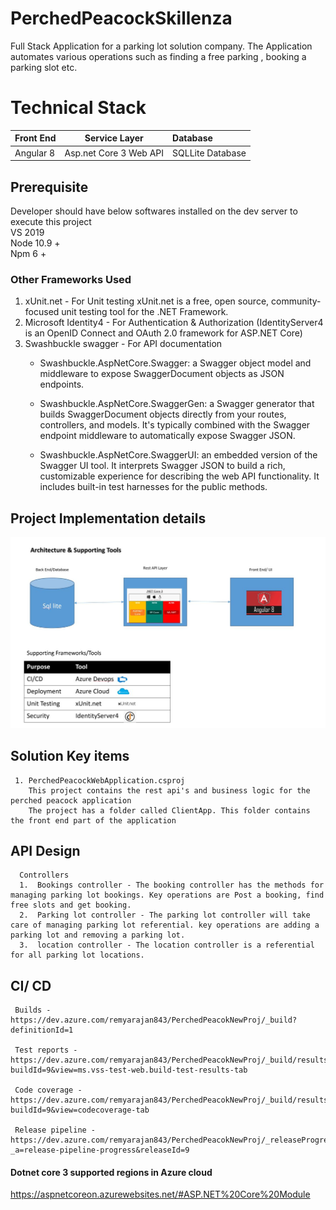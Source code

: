 # PerchedPeacockSkillenza
Full Stack Application for a parking lot solution company. The Application automates various operations such as finding a free parking , booking a parking slot etc.

# Technical Stack

  | Front End | Service Layer | Database| 
  |-----------|:-------------:|:--------|
  | Angular 8  | Asp.net Core 3 Web API|SQLLite Database |  
  
 ## Prerequisite 
  Developer should have below softwares installed on the dev server to execute this project <br/>
    VS 2019 <br/>
    Node 10.9 + <br/>
    Npm 6 + 
  
  ### Other Frameworks Used 
  1. xUnit.net - For Unit testing 
    xUnit.net is a free, open source, community-focused unit testing tool for the .NET Framework.
  2. Microsoft Identity4 - For Authentication & Authorization (IdentityServer4 is an OpenID Connect and OAuth 2.0 framework for ASP.NET Core)
  3.  Swashbuckle swagger - For API documentation  
      * Swashbuckle.AspNetCore.Swagger: a Swagger object model and middleware to expose SwaggerDocument objects as JSON endpoints.

      * Swashbuckle.AspNetCore.SwaggerGen: a Swagger generator that builds SwaggerDocument objects directly from your routes, controllers,    and models. It's typically combined with the Swagger endpoint middleware to automatically expose Swagger JSON.

      * Swashbuckle.AspNetCore.SwaggerUI: an embedded version of the Swagger UI tool. It interprets Swagger JSON to build a rich, customizable        experience for describing the web API functionality. It includes built-in test harnesses for the public methods.
   
  ## Project Implementation details 
   ![](PerchedPeacockArc.JPG)
  
  ## Solution Key items
     1. PerchedPeacockWebApplication.csproj 
        This project contains the rest api's and business logic for the perched peacock application
        The project has a folder called ClientApp. This folder contains the front end part of the application
        
        
  ## API Design 
      Controllers 
      1.  Bookings controller - The booking controller has the methods for managing parking lot bookings. Key operations are Post a booking, find free slots and get booking. 
      2.  Parking lot controller - The parking lot controller will take care of managing parking lot referential. key operations are adding a parking lot and removing a parking lot. 
      3.  location controller - The location controller is a referential for all parking lot locations. 
      
   ## CI/ CD
     Builds - https://dev.azure.com/remyarajan843/PerchedPeacokNewProj/_build?definitionId=1 
     
     Test reports - https://dev.azure.com/remyarajan843/PerchedPeacokNewProj/_build/results?buildId=9&view=ms.vss-test-web.build-test-results-tab
     
     Code coverage - https://dev.azure.com/remyarajan843/PerchedPeacokNewProj/_build/results?buildId=9&view=codecoverage-tab 
     
     Release pipeline - https://dev.azure.com/remyarajan843/PerchedPeacokNewProj/_releaseProgress?_a=release-pipeline-progress&releaseId=9
     
 #### Dotnet core 3 supported regions in Azure cloud
https://aspnetcoreon.azurewebsites.net/#ASP.NET%20Core%20Module

